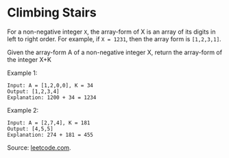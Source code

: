 # Climbing Stairs

For a non-negative integer `X`, the array-form of X is an array of its digits in left to right order.  For example, if `X = 1231`, then the array form is `[1,2,3,1]`.

Given the array-form A of a non-negative integer X, return the array-form of the integer X+K

Example 1:

```
Input: A = [1,2,0,0], K = 34
Output: [1,2,3,4]
Explanation: 1200 + 34 = 1234
```

Example 2:

```
Input: A = [2,7,4], K = 181
Output: [4,5,5]
Explanation: 274 + 181 = 455

```


Source: [leetcode.com](https://leetcode.com/problems/add-to-array-form-of-integer/).
